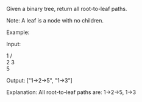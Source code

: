 Given a binary tree, return all root-to-leaf paths.

Note:&nbsp;A leaf is a node with no children.

Example:


Input:

   1
 /   \
2     3
 \
  5

Output: [&quot;1-&gt;2-&gt;5&quot;, &quot;1-&gt;3&quot;]

Explanation: All root-to-leaf paths are: 1-&gt;2-&gt;5, 1-&gt;3

